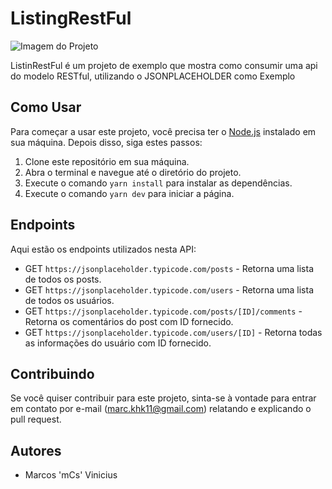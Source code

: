 # ListingRestFul

![Imagem do Projeto](https://exemplo.com/imagem.png)

ListinRestFul é um projeto de exemplo que mostra como consumir uma api do modelo RESTful, utilizando o JSONPLACEHOLDER como Exemplo

## Como Usar

Para começar a usar este projeto, você precisa ter o [Node.js](https://nodejs.org/en/) instalado em sua máquina. Depois disso, siga estes passos:

1. Clone este repositório em sua máquina.
2. Abra o terminal e navegue até o diretório do projeto.
3. Execute o comando `yarn install` para instalar as dependências.
4. Execute o comando `yarn dev` para iniciar a página.


## Endpoints

Aqui estão os endpoints utilizados nesta API:

- GET `https://jsonplaceholder.typicode.com/posts` - Retorna uma lista de todos os posts.
- GET `https://jsonplaceholder.typicode.com/users` - Retorna uma lista de todos os usuários.
- GET `https://jsonplaceholder.typicode.com/posts/[ID]/comments` - Retorna os comentários do post com ID fornecido.
- GET `https://jsonplaceholder.typicode.com/users/[ID]` - Retorna todas as informações do usuário com ID fornecido.

## Contribuindo

Se você quiser contribuir para este projeto, sinta-se à vontade para entrar em contato por e-mail (marc.khk11@gmail.com) relatando e explicando o pull request.

## Autores

- Marcos 'mCs' Vinicius

